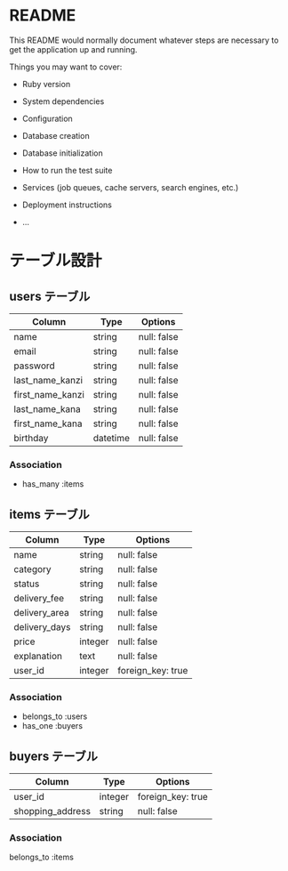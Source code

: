 # README

This README would normally document whatever steps are necessary to get the
application up and running.

Things you may want to cover:

* Ruby version

* System dependencies

* Configuration

* Database creation

* Database initialization

* How to run the test suite

* Services (job queues, cache servers, search engines, etc.)

* Deployment instructions

* ...

# テーブル設計

## users テーブル

| Column   | Type     | Options     |
| -------- | ------   | ----------- |
| name     | string   | null: false |
| email    | string   | null: false |
| password | string   | null: false |
| last_name_kanzi    | string   | null: false |
| first_name_kanzi    | string   | null: false |
| last_name_kana    | string   | null: false |
| first_name_kana    | string   | null: false |
| birthday | datetime | null: false |

### Association

- has_many :items

## items テーブル

| Column           | Type     | Options           |
| ---------------- | ---------| ------------------|
| name             | string   | null: false       |
| category         | string   | null: false       |
| status           | string   | null: false       |
| delivery_fee     | string   | null: false       |
| delivery_area    | string   | null: false       |
| delivery_days    | string   | null: false       |
| price            | integer  | null: false       |
| explanation      | text     | null: false       |
| user_id          | integer  | foreign_key: true |

### Association

- belongs_to :users
- has_one :buyers


## buyers テーブル

| Column              | Type       | Options            |
| ------------------- | ---------- | -------------------|
| user_id             | integer    | foreign_key: true  |
| shopping_address    | string     | null: false        |

### Association

belongs_to :items